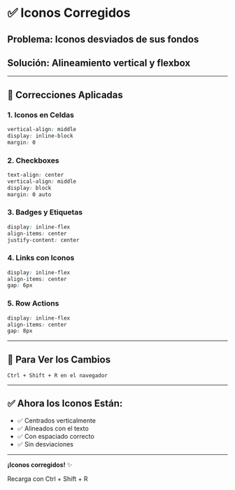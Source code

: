 # ✅ Iconos Corregidos

## Problema: Iconos desviados de sus fondos

## Solución: Alineamiento vertical y flexbox

---

## 🔧 Correcciones Aplicadas

### 1. Iconos en Celdas
```css
vertical-align: middle
display: inline-block
margin: 0
```

### 2. Checkboxes
```css
text-align: center
vertical-align: middle
display: block
margin: 0 auto
```

### 3. Badges y Etiquetas
```css
display: inline-flex
align-items: center
justify-content: center
```

### 4. Links con Iconos
```css
display: inline-flex
align-items: center
gap: 6px
```

### 5. Row Actions
```css
display: inline-flex
align-items: center
gap: 8px
```

---

## 🔄 Para Ver los Cambios

```
Ctrl + Shift + R en el navegador
```

---

## ✅ Ahora los Iconos Están:

- ✅ Centrados verticalmente
- ✅ Alineados con el texto
- ✅ Con espaciado correcto
- ✅ Sin desviaciones

---

**¡Iconos corregidos!** ✨

Recarga con Ctrl + Shift + R

